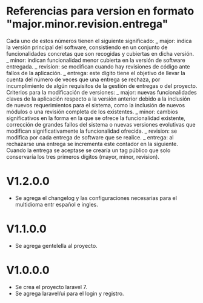 # Referencias para version en formato "major.minor.revision.entrega"

Cada uno de estos números tienen el siguiente significado:
_ major: indica la versión principal del software, consistiendo en un conjunto de
funcionalidades concretas que son recogidas y cubiertas en dicha versión.
_ minor: indican funcionalidad menor cubierta en la versión de software entregada.
_ revision: se modifican cuando hay revisiones de código ante fallos de la aplicación.
_ entrega: este dígito tiene el objetivo de llevar la cuenta del número de veces que una
entrega se rechaza, por incumplimiento de algún requisitos de la gestión de entregas
o del proyecto.
Criterios para la modificación de versiones:
_ major: nuevas funcionalidades claves de la aplicación respecto a la versión anterior
debido a la inclusión de nuevos requerimientos para el sistema, como la inclusión
de nuevos módulos o una revisión completa de los existentes.
_ minor: cambios significativos en la forma en la que se ofrece la funcionalidad
existente, corrección de grandes fallos del sistema o nuevas versiones evolutivas
que modifican significativamente la funcionalidad ofrecida.
_ revision: se modifica por cada entrega de software que se realice.
_ entrega: al rechazarse una entrega se incrementa este contador en la siguiente.
Cuando la entrega se aceptase se crearía un tag público que solo conservaría los
tres primeros dígitos (mayor, minor, revision).

# V1.2.0.0

-   Se agrega el changelog y las configuraciones necesarias para el multidioma entr español e ingles.

# V1.1.0.0

-   Se agrega gentelella al proyecto.

# V1.0.0.0

-   Se crea el proyecto laravel 7.
-   Se agrega laravel/ui para el login y registro.

